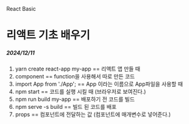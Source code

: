 React Basic 

# 리액트 기초 배우기


##### 2024/12/11
1. yarn create react-app my-app == 리액트 앱 만들 때
2. component == function을 사용해서 따로 만든 코드
3. import App from './App'; == App 이라는 이름으로 App파일을 사용할 때
4. npm start == 코드를 실행 시킬 때 (브라우저로 보여진다.)
5. npm run build my-app == 배포하기 전 코드를 빌드
6. npm serve -s build == 빌드 된 코드를 배포
7. props == 컴포넌트에 전달하는 값 (컴포넌트에 매개변수로 넣어준다.)